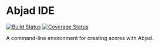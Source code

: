 Abjad IDE
=========

[![Build Status](https://travis-ci.org/Abjad/abjadide.svg?branch=master)](https://travis-ci.org/Abjad/abjadide)
[![Coverage Status](https://img.shields.io/coveralls/Abjad/abjadide.svg)](https://coveralls.io/r/Abjad/abjadide)

A command-line environment for creating scores with Abjad.
